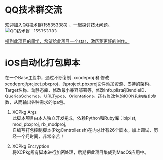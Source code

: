 # QQ技术群交流
欢迎加入QQ技术群(155353383) ，一起探讨技术问题。<br>
![QQ技术群：155353383](https://github.com/dgynfi/Script/raw/master/images/qq155353383.jpg)

[搜到此项目的同学，希望给此项目一个star，激历我更好的创作。](https://github.com/dgynfi/Script/tree/master/iOS自动化打包脚本)

# iOS自动化打包脚本
在一个Base工程中，通过不断复制 .xcodeproj 和 修改 xcodeproj/project.pbxproj，为project.pbxproj文件添加资源、支持的架构、Target名称、动静态库、修改最小兼容部署等，修改Info.plist的BundleID、QueriesSchemes、URLTypes、Orientations，还有修改包的ICON和初始化参数，从而输出各种需求的ipa包。

1. XCPkg Args <br>
此脚本项目由本人独立开发完成，依赖Python和Ruby库：biplist, mod_pbxproj, rb_modproj。<br>
自编写打包控制脚本(PkgController.sh)在内总计有26个脚本，加上调试，历经一个月时间，非常辛苦！<br>


2. XCPkg Encryption <br>
将XCPkg所有脚本进行加密处理，后期把此项目集成到MacOS应用中。
